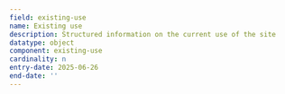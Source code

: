 ```yaml
---
field: existing-use
name: Existing use
description: Structured information on the current use of the site
datatype: object
component: existing-use
cardinality: n
entry-date: 2025-06-26
end-date: ''
---
```

